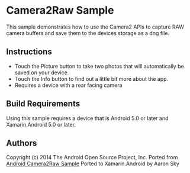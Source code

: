 Camera2Raw Sample
=================

This sample demonstrates how to use the Camera2 APIs to capture RAW camera buffers and save them to the devices storage as a dng file.

Instructions
------------
* Touch the Picture button to take two photos that will automatically be saved on your device.
* Touch the Info button to find out a little bit more about the app.
* Requires a device with a rear facing camera

Build Requirements
------------------
Using this sample requires a device that is Android 5.0 or later and Xamarin.Android 5.0 or later.

Authors
-------
Copyright (c) 2014 The Android Open Source Project, Inc.
Ported from [Android Camera2Raw Sample](https://github.com/googlesamples/android-Camera2Raw)
Ported to Xamarin.Android by Aaron Sky